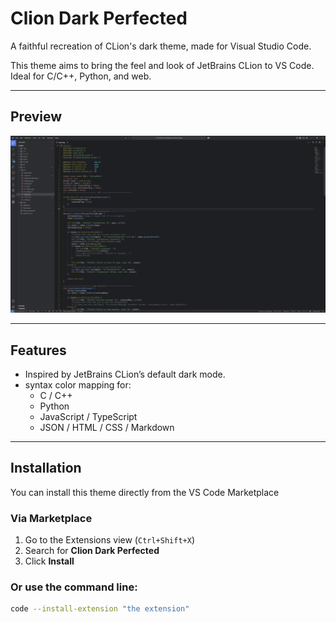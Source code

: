 # Clion Dark Perfected

A faithful recreation of CLion's dark theme, made for Visual Studio Code.

This theme aims to bring the feel and look of JetBrains CLion to VS Code. Ideal for C/C++, Python, and web.

---

## Preview


![Screenshot of Clion Dark Perfected in VSCode](screenshot.png)

---

## Features

- Inspired by JetBrains CLion’s default dark mode.
- syntax color mapping for:
  - C / C++
  - Python
  - JavaScript / TypeScript
  - JSON / HTML / CSS / Markdown

---

## Installation

You can install this theme directly from the VS Code Marketplace

### Via Marketplace

1. Go to the Extensions view (`Ctrl+Shift+X`)
2. Search for **Clion Dark Perfected**
3. Click **Install**

### Or use the command line:

```bash
code --install-extension "the extension"
